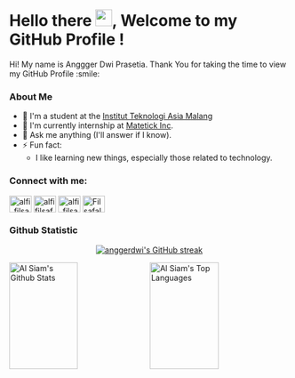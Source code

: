 <h1> Hello there <img src = "https://raw.githubusercontent.com/MartinHeinz/MartinHeinz/master/wave.gif" width = 30px>, Welcome to my GitHub Profile ! </h1>
<p align='center'>
</p>

<div size='20px'> Hi! My name is Anggger Dwi Prasetia. Thank You for taking the time to view my GitHub Profile :smile: 
</div>

### About Me
- 🏫 I'm a student at the [Institut Teknologi Asia Malang](https://ftd.asia.ac.id/)
- 🌱 I'm currently internship at [Matetick Inc](https://matetrick.com/).
- 💬 Ask me anything (I'll answer if I know).
- ⚡ Fun fact:  
  - I like learning new things, especially those related to technology.

### Connect with me:
<p align="left">
<a href="https://twitter.com/anggerdwi" target="_blank"><img align="center" src="https://raw.githubusercontent.com/rahuldkjain/github-profile-readme-generator/master/src/images/icons/Social/twitter.svg" alt="alfi_filsafat" height="30" width="40" /></a>
<a href="https://www.facebook.com/profile.php?id=100008630740589" target="_blank"><img align="center" src="https://raw.githubusercontent.com/rahuldkjain/github-profile-readme-generator/master/src/images/icons/Social/facebook.svg" alt="alfi filsafalasafi" height="30" width="40" /></a>
<a href="https://instagram.com/anggerdwi" target="_blank"><img align="center" src="https://raw.githubusercontent.com/rahuldkjain/github-profile-readme-generator/master/src/images/icons/Social/instagram.svg" alt="alfi_filsafat" height="30" width="40" /></a>
<a href="https://discord.gg/podey#3088" target="_blank"><img align="center" src="https://raw.githubusercontent.com/rahuldkjain/github-profile-readme-generator/master/src/images/icons/Social/discord.svg" alt="Filsafalasafi#9154" height="30" width="40" /></a>
</p>

### Github Statistic
<p align="center">
  <a href="https://github.com/anggerdwi">
    <img src="https://github-readme-streak-stats.herokuapp.com/?user=anggerdwi&theme=tokyonight&hide_border=true" alt="anggerdwi's GitHub streak"/>
  </a>
</p>
<a> 
  <a href="https://github.com/anggerdwi"><img alt="Al Siam's Github Stats" src="https://denvercoder1-github-readme-stats.vercel.app/api?username=anggerdwi&show_icons=true&count_private=true&theme=tokyonight&hide_border=true" height="192px" width="49.5%"/></a>
  <a href="https://github.com/anggerdwi"><img alt="Al Siam's Top Languages" src="https://denvercoder1-github-readme-stats.vercel.app/api/top-langs/?username=anggerdwi&langs_count=8&layout=compact&theme=tokyonight&hide_border=true" height="192px" width="49.5%"/></a>
  <br/>
</a>
